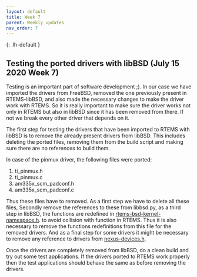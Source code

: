```yaml
---
layout: default
title: Week 7
parent: Weekly updates
nav_order: 7
---
```


{: .lh-default }
## Testing the ported drivers with libBSD (July 15 2020 Week 7)

Testing is an important part of software development ;). In our case we have
imported the drivers from FreeBSD, removed the one previously present in
RTEMS-libBSD, and also made the necessary changes to make the driver work with
RTEMS. So it is really important to make sure the driver works not only in RTEMS
but also in libBSD since it has been removed from there. If not we break every
other driver that depends on it.

The first step for testing the drivers that have been imported to RTEMS with
libBSD is to remove the already present drivers from libBSD. This includes
deleting the ported files, removing them from the build script and making sure
there are no references to build them.

In case of the pinmux driver, the following files were ported:
1. ti_pinmux.h
2. ti_pinmux.c
3. am335x_scm_padconf.h
4. am335x_scm_padconf.c

Thus these files have to removed. As a first step we have to delete all these
files, Secondly remove the references to these from libbsd.py, as a third step
in libBSD, the functions are redefined in
[rtems-bsd-kernel-namespace.h](https://git.rtems.org/rtems-libbsd/tree/rtemsbsd/include/machine/rtems-bsd-kernel-namespace.h).
to avoid collision with function in RTEMS. Thus it is also necessary to remove
the functions redefinitions from this file for the removed drivers. And as a
final step for some drivers it might be necessary to remove any reference to
drivers from [nexus-devices.h](https://git.rtems.org/rtems-libbsd/tree/rtemsbsd/include/bsp/nexus-devices.h).

Once the drivers are completely removed from libBSD, do a clean build and try
out some test applications. If the drivers ported to RTEMS work properly then
the test applications should behave the same as before removing the drivers.